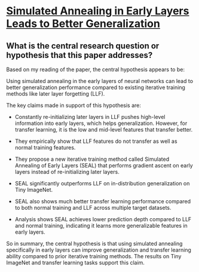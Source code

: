 # [Simulated Annealing in Early Layers Leads to Better Generalization](https://arxiv.org/abs/2304.04858)

## What is the central research question or hypothesis that this paper addresses?

 Based on my reading of the paper, the central hypothesis appears to be: 

Using simulated annealing in the early layers of neural networks can lead to better generalization performance compared to existing iterative training methods like later layer forgetting (LLF).

The key claims made in support of this hypothesis are:

- Constantly re-initializing later layers in LLF pushes high-level information into early layers, which helps generalization. However, for transfer learning, it is the low and mid-level features that transfer better.

- They empirically show that LLF features do not transfer as well as normal training features.

- They propose a new iterative training method called Simulated Annealing of Early Layers (SEAL) that performs gradient ascent on early layers instead of re-initializing later layers. 

- SEAL significantly outperforms LLF on in-distribution generalization on Tiny ImageNet.

- SEAL also shows much better transfer learning performance compared to both normal training and LLF across multiple target datasets.

- Analysis shows SEAL achieves lower prediction depth compared to LLF and normal training, indicating it learns more generalizable features in early layers.

So in summary, the central hypothesis is that using simulated annealing specifically in early layers can improve generalization and transfer learning ability compared to prior iterative training methods. The results on Tiny ImageNet and transfer learning tasks support this claim.
